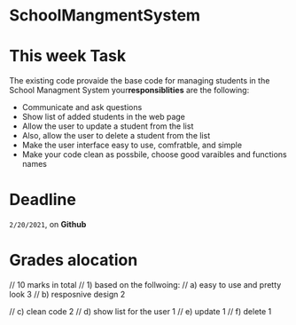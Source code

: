 # SchoolMangmentSystem

# This week Task
<p> The existing code provaide the base code for managing students in the School Managment System your<strong>responsiblities</strong> are the following:</p>
<ul>
<li>Communicate and ask questions</li>
<li>Show list of added students in the web page</li>
<li>Allow the user to update a student from the list</li>
<li>Also, allow the user to delete a student from the list</li>
<li>Make the user interface easy to use, comfratble, and simple</li>
<li>Make your code clean as possbile, choose good varaibles and functions names</li>
</ul>

# Deadline
<code>2/20/2021</code>, on <strong>Github</strong>


# Grades alocation
// 10 marks in total
// 1) based on the follwoing:
// a) easy to use  and pretty look 3
// b) resposnive design 2

// c) clean code 2
// d) show list for the user 1
// e) update 1
// f) delete 1

